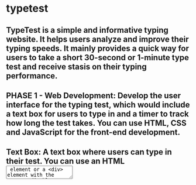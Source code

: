 # typetest
## TypeTest is a simple and informative typing website. It helps users analyze and improve their typing speeds. It mainly provides a quick way for users to take a short 30-second or 1-minute type test and receive stasis on their typing performance.

## PHASE 1 - Web Development: Develop the user interface for the typing test, which would include a text box for users to type in and a timer to track how long the test takes. You can use HTML, CSS and JavaScript for the front-end development.

## Text Box: A text box where users can type in their test. You can use an HTML <textarea> element or a <div> element with the contentEditable attribute set to true to create the text box.

## Timer: A timer that tracks how long the test takes. You can use JavaScript to create a timer that starts when the user begins typing and stops when they finish the test. The timer can be displayed on the page using an HTML <div> element or a <p> element.

## Start/Stop Buttons: Buttons that allow users to start and stop the test. These can be simple HTML <button> elements that are controlled by JavaScript.

## WPM/Accuracy Display: A display that shows the user's WPM and accuracy as they type. This can be done using JavaScript and can be displayed on the page using an HTML <div> element or a <p> element.

## Styling: Add styling to the website using CSS to make it visually appealing and easy to use.

## Client-side Validation: Implement client-side validation using JavaScript to ensure that the user has entered all required fields before submitting the test and also validate the input while they are typing.

## Responsive Design: Make sure that the website is responsive and looks good on different screen sizes and devices.
